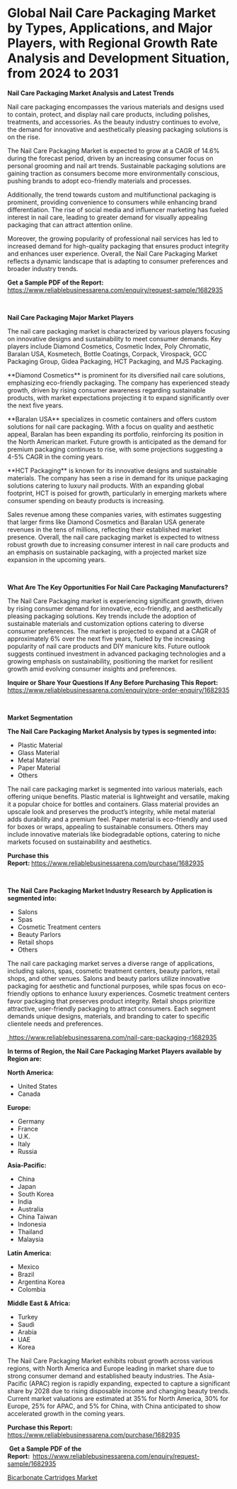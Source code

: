 <p><h1>Global Nail Care Packaging Market by Types, Applications, and Major Players, with Regional Growth Rate Analysis and Development Situation, from 2024 to 2031</h1></p><p><strong>Nail Care Packaging Market Analysis and Latest Trends</strong></p>
<p><p>Nail care packaging encompasses the various materials and designs used to contain, protect, and display nail care products, including polishes, treatments, and accessories. As the beauty industry continues to evolve, the demand for innovative and aesthetically pleasing packaging solutions is on the rise. </p><p>The Nail Care Packaging Market is expected to grow at a CAGR of 14.6% during the forecast period, driven by an increasing consumer focus on personal grooming and nail art trends. Sustainable packaging solutions are gaining traction as consumers become more environmentally conscious, pushing brands to adopt eco-friendly materials and processes. </p><p>Additionally, the trend towards custom and multifunctional packaging is prominent, providing convenience to consumers while enhancing brand differentiation. The rise of social media and influencer marketing has fueled interest in nail care, leading to greater demand for visually appealing packaging that can attract attention online. </p><p>Moreover, the growing popularity of professional nail services has led to increased demand for high-quality packaging that ensures product integrity and enhances user experience. Overall, the Nail Care Packaging Market reflects a dynamic landscape that is adapting to consumer preferences and broader industry trends.</p></p>
<p><strong>Get a Sample PDF of the Report:&nbsp;</strong> <a href="https://www.reliablebusinessarena.com/enquiry/request-sample/1682935?utm_campaign=1892&utm_medium=2&utm_source=Github&utm_content=ia&utm_term=30122024&utm_id=nail-care-packaging">https://www.reliablebusinessarena.com/enquiry/request-sample/1682935</a></p>
<p>&nbsp;</p>
<p><strong>Nail Care Packaging Major Market Players</strong></p>
<p><p>The nail care packaging market is characterized by various players focusing on innovative designs and sustainability to meet consumer demands. Key players include Diamond Cosmetics, Cosmetic Index, Poly Chromatic, Baralan USA, Kosmetech, Bottle Coatings, Corpack, Virospack, GCC Packaging Group, Gidea Packaging, HCT Packaging, and MJS Packaging.</p><p>**Diamond Cosmetics** is prominent for its diversified nail care solutions, emphasizing eco-friendly packaging. The company has experienced steady growth, driven by rising consumer awareness regarding sustainable products, with market expectations projecting it to expand significantly over the next five years.</p><p>**Baralan USA** specializes in cosmetic containers and offers custom solutions for nail care packaging. With a focus on quality and aesthetic appeal, Baralan has been expanding its portfolio, reinforcing its position in the North American market. Future growth is anticipated as the demand for premium packaging continues to rise, with some projections suggesting a 4-5% CAGR in the coming years.</p><p>**HCT Packaging** is known for its innovative designs and sustainable materials. The company has seen a rise in demand for its unique packaging solutions catering to luxury nail products. With an expanding global footprint, HCT is poised for growth, particularly in emerging markets where consumer spending on beauty products is increasing.</p><p>Sales revenue among these companies varies, with estimates suggesting that larger firms like Diamond Cosmetics and Baralan USA generate revenues in the tens of millions, reflecting their established market presence. Overall, the nail care packaging market is expected to witness robust growth due to increasing consumer interest in nail care products and an emphasis on sustainable packaging, with a projected market size expansion in the upcoming years.</p></p>
<p>&nbsp;</p>
<p><strong>What Are The Key Opportunities For Nail Care Packaging Manufacturers?</strong></p>
<p><p>The Nail Care Packaging market is experiencing significant growth, driven by rising consumer demand for innovative, eco-friendly, and aesthetically pleasing packaging solutions. Key trends include the adoption of sustainable materials and customization options catering to diverse consumer preferences. The market is projected to expand at a CAGR of approximately 6% over the next five years, fueled by the increasing popularity of nail care products and DIY manicure kits. Future outlook suggests continued investment in advanced packaging technologies and a growing emphasis on sustainability, positioning the market for resilient growth amid evolving consumer insights and preferences.</p></p>
<p><strong>Inquire or Share Your Questions If Any Before Purchasing This Report:</strong> <a href="https://www.reliablebusinessarena.com/enquiry/pre-order-enquiry/1682935?utm_campaign=1892&utm_medium=2&utm_source=Github&utm_content=ia&utm_term=30122024&utm_id=nail-care-packaging">https://www.reliablebusinessarena.com/enquiry/pre-order-enquiry/1682935</a></p>
<p>&nbsp;</p>
<p><strong>Market Segmentation</strong></p>
<p><strong>The Nail Care Packaging Market Analysis by types is segmented into:</strong></p>
<p><ul><li>Plastic Material</li><li>Glass Material</li><li>Metal Material</li><li>Paper Material</li><li>Others</li></ul></p>
<p><p>The nail care packaging market is segmented into various materials, each offering unique benefits. Plastic material is lightweight and versatile, making it a popular choice for bottles and containers. Glass material provides an upscale look and preserves the product’s integrity, while metal material adds durability and a premium feel. Paper material is eco-friendly and used for boxes or wraps, appealing to sustainable consumers. Others may include innovative materials like biodegradable options, catering to niche markets focused on sustainability and aesthetics.</p></p>
<p><strong>Purchase this Report:&nbsp;</strong><a href="https://www.reliablebusinessarena.com/purchase/1682935?utm_campaign=1892&utm_medium=2&utm_source=Github&utm_content=ia&utm_term=30122024&utm_id=nail-care-packaging">https://www.reliablebusinessarena.com/purchase/1682935</a></p>
<p>&nbsp;</p>
<p><strong>The Nail Care Packaging Market Industry Research by Application is segmented into:</strong></p>
<p><ul><li>Salons</li><li>Spas</li><li>Cosmetic Treatment centers</li><li>Beauty Parlors</li><li>Retail shops</li><li>Others</li></ul></p>
<p><p>The nail care packaging market serves a diverse range of applications, including salons, spas, cosmetic treatment centers, beauty parlors, retail shops, and other venues. Salons and beauty parlors utilize innovative packaging for aesthetic and functional purposes, while spas focus on eco-friendly options to enhance luxury experiences. Cosmetic treatment centers favor packaging that preserves product integrity. Retail shops prioritize attractive, user-friendly packaging to attract consumers. Each segment demands unique designs, materials, and branding to cater to specific clientele needs and preferences.</p></p>
<p><a href="https://www.reliablebusinessarena.com/nail-care-packaging-r1682935?utm_campaign=1892&utm_medium=2&utm_source=Github&utm_content=ia&utm_term=30122024&utm_id=nail-care-packaging">&nbsp;https://www.reliablebusinessarena.com/nail-care-packaging-r1682935</a></p>
<p><strong>In terms of Region, the Nail Care Packaging Market Players available by Region are:</strong></p>
<p>
    <p> <strong> North America: </strong>
        <ul>
            <li>United States</li>
            <li>Canada</li>
        </ul>
        </p> 
    <p> <strong> Europe: </strong>
        <ul>
            <li>Germany</li>
            <li>France</li>
            <li>U.K.</li>
            <li>Italy</li>
            <li>Russia</li>
        </ul>
        </p> 
    <p> <strong> Asia-Pacific: </strong>
        <ul>
            <li>China</li>
            <li>Japan</li>
            <li>South Korea</li>
            <li>India</li>
            <li>Australia</li>
            <li>China Taiwan</li>
            <li>Indonesia</li>
            <li>Thailand</li>
            <li>Malaysia</li>
        </ul>
        </p> 
    <p> <strong> Latin America: </strong>
        <ul>
            <li>Mexico</li>
            <li>Brazil</li>
            <li>Argentina Korea</li>
            <li>Colombia</li>
        </ul>
        </p> 
    <p> <strong> Middle East & Africa: </strong>
        <ul>
            <li>Turkey</li>
            <li>Saudi</li>
            <li>Arabia</li>
            <li>UAE</li>
            <li>Korea</li>
        </ul>
    </p>
    </p>
<p><p>The Nail Care Packaging Market exhibits robust growth across various regions, with North America and Europe leading in market share due to strong consumer demand and established beauty industries. The Asia-Pacific (APAC) region is rapidly expanding, expected to capture a significant share by 2028 due to rising disposable income and changing beauty trends. Current market valuations are estimated at 35% for North America, 30% for Europe, 25% for APAC, and 5% for China, with China anticipated to show accelerated growth in the coming years.</p></p>
<p><strong>Purchase this Report: </strong><a href="https://www.reliablebusinessarena.com/purchase/1682935?utm_campaign=1892&utm_medium=2&utm_source=Github&utm_content=ia&utm_term=30122024&utm_id=nail-care-packaging">https://www.reliablebusinessarena.com/purchase/1682935</a></p>
<p>&nbsp;<strong>Get a Sample PDF of the Report:&nbsp;&nbsp;</strong><a href="https://www.reliablebusinessarena.com/enquiry/request-sample/1682935?utm_campaign=1892&utm_medium=2&utm_source=Github&utm_content=ia&utm_term=30122024&utm_id=nail-care-packaging">https://www.reliablebusinessarena.com/enquiry/request-sample/1682935</a></p>
<p><strong></strong></p>
<p><p><a href="https://github.com/provorikovar/Market-Research-Report-List-6/blob/main/bicarbonate-cartridges-market.md?utm_campaign=1892&utm_medium=2&utm_source=Github&utm_content=ia&utm_term=30122024&utm_id=nail-care-packaging">Bicarbonate Cartridges Market</a></p></p>